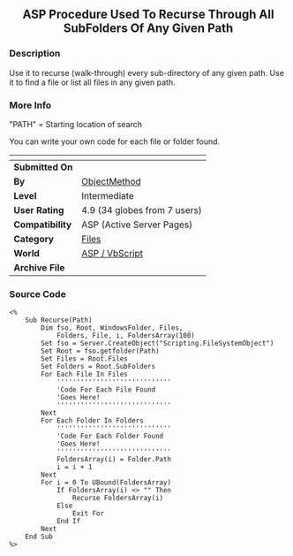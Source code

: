 ﻿<div align="center">

## ASP Procedure Used To Recurse Through All SubFolders Of Any Given Path


</div>

### Description

Use it to recurse (walk-through) every sub-directory of any given path. Use it to find a file or list all files in any given path.
 
### More Info
 
"PATH" = Starting location of search

You can write your own code for each file or folder found.


<span>             |<span>
---                |---
**Submitted On**   |
**By**             |[ObjectMethod](https://github.com/Planet-Source-Code/PSCIndex/blob/master/ByAuthor/objectmethod.md)
**Level**          |Intermediate
**User Rating**    |4.9 (34 globes from 7 users)
**Compatibility**  |ASP \(Active Server Pages\)
**Category**       |[Files](https://github.com/Planet-Source-Code/PSCIndex/blob/master/ByCategory/files__4-2.md)
**World**          |[ASP / VbScript](https://github.com/Planet-Source-Code/PSCIndex/blob/master/ByWorld/asp-vbscript.md)
**Archive File**   |[](https://github.com/Planet-Source-Code/objectmethod-asp-procedure-used-to-recurse-through-all-subfolders-of-any-given-path__4-6309/archive/master.zip)





### Source Code

```
<%
	Sub Recurse(Path)
		Dim fso, Root, WindowsFolder, Files, _
			Folders, File, i, FoldersArray(100)
		Set fso = Server.CreateObject("Scripting.FileSystemObject")
		Set Root = fso.getfolder(Path)
		Set Files = Root.Files
		Set Folders = Root.SubFolders
		For Each File In Files
			'''''''''''''''''''''''''''''
			'Code For Each File Found
			'Goes Here!
			'''''''''''''''''''''''''''''
		Next
		For Each Folder In Folders
			'''''''''''''''''''''''''''''
			'Code For Each Folder Found
			'Goes Here!
			'''''''''''''''''''''''''''''
			FoldersArray(i) = Folder.Path
			i = i + 1
		Next
		For i = 0 To UBound(FoldersArray)
			If FoldersArray(i) <> "" Then
				Recurse FoldersArray(i)
			Else
				Exit For
			End If
		Next
	End Sub
%>
```

